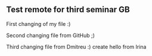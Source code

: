 ## Test remote for third seminar GB

First changing of my file :)

Second changing file from GitHub ;)

Third changing file from Dmitreu :)
create hello from Irina
